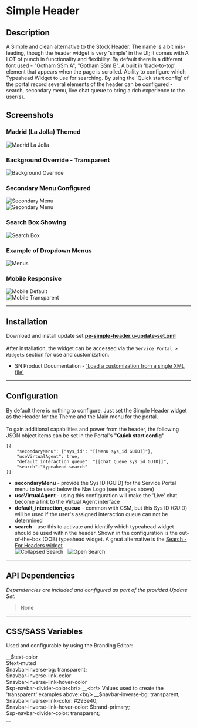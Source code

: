 # Simple Header

## Description

A Simple and clean alternative to the Stock Header.  The name is a bit mis-leading, though the header widget is very 'simple' in the UI; it comes with A LOT of punch in functionality and flexibility. By default there is a different font used - "Gotham SSm A", "Gotham SSm B".  A built in 'back-to-top' element that appears when the page is scrolled. Ability to configure which Typeahead Widget to use for searching.  By using the 'Quick start config' of the portal record several elements of the header can be configured - search, secondary menu, live chat queue         to bring a rich experience to the user(s).

## Screenshots
### Madrid (La Jolla) Themed
![Madrid La Jolla](https://raw.githubusercontent.com/platform-experience/serviceportal-widget-library/master/src/pe-simple-header/images/no-search.png)
### Background Override - Transparent
![Background Override](https://raw.githubusercontent.com/platform-experience/serviceportal-widget-library/master/src/pe-simple-header/images/default-transparent.png)

### Secondary Menu Configured
![Secondary Menu](https://raw.githubusercontent.com/platform-experience/serviceportal-widget-library/master/src/pe-simple-header/images/secondary-menu.png)<br/>
![Secondary Menu](https://raw.githubusercontent.com/platform-experience/serviceportal-widget-library/master/src/pe-simple-header/images/secondary-menu-transparent.png)

### Search Box Showing
![Search Box](https://raw.githubusercontent.com/platform-experience/serviceportal-widget-library/master/src/pe-simple-header/images/default.png)

### Example of Dropdown Menus
![Menus](https://raw.githubusercontent.com/platform-experience/serviceportal-widget-library/master/src/pe-simple-header/images/menus.png)

### Mobile Responsive
![Mobile Default](https://raw.githubusercontent.com/platform-experience/serviceportal-widget-library/master/src/pe-simple-header/images/mobile-default.png)<br/>
![Mobile Transparent](https://raw.githubusercontent.com/platform-experience/serviceportal-widget-library/master/src/pe-simple-header/images/mobile-transparent.png)


---
## Installation
Download and install update set **[pe-simple-header.u-update-set.xml](https://github.com/platform-experience/serviceportal-widget-library/blob/master/src/pe-simple-header/pe-simple-header.u-update-set.xml)** <br/><br/>
After installation, the widget can be accessed via the `Service Portal > Widgets` section for use and customization.<br/>
* SN Product Documentation - ['Load a customization from a single XML file'](https://docs.servicenow.com/bundle/kingston-application-development/page/build/system-update-sets/task/t_SaveAnUpdateSetAsAnXMLFile.html)

---
## Configuration
By default there is nothing to configure.  Just set the Simple Header widget as the Header for the Theme and the Main menu for the portal.<br/>
<br/>
To gain additional capabilities and power from the header, the following JSON object items can be set in the Portal's __"Quick start config"__<br/>
```
[{
	"secondaryMenu": {"sys_id": "[[Menu sys_id GUID]]"},
	"useVirtualAgent": true,
	"default_interaction_queue": "[[Chat Queue sys_id GUID]]",
	"search":"typeahead-search"
}]
```
* __secondaryMenu__ - provide the Sys ID (GUID) for the Service Portal menu to be used below the Nav Logo (see images above)<br/>
* __useVirtualAgent__ - using this configuration will make the 'Live' chat become a link to the Virtual Agent interface<br/>
* __default_interaction_queue__ - common with CSM, but this Sys ID (GUID) will be used if the user's assigned interaction queue can not be determined<br/>
* __search__ - use this to activate and identify which typeahead widget should be used within the header. Shown in the configuration is the out-of-the-box (OOB) typeahead widget.  A great alternative is the [Search - For Headers widget](?state=widget-detail&sys_id=2dfb722bdb3f2f80d589f4621f96198d)<br/>
![Collapsed Search](https://raw.githubusercontent.com/platform-experience/serviceportal-widget-library/master/src/pe-simple-header/images/search-custom-a.png)&nbsp;&nbsp;
![Open Search](https://raw.githubusercontent.com/platform-experience/serviceportal-widget-library/master/src/pe-simple-header/images/search-custom-b.png)

---
## API Dependencies
<i>Dependencies are included and configured as part of the provided Update Set.</i>
> None

---
## CSS/SASS Variables
Used and configurable by using the Branding Editor:<br/>

__$text-color <br/>
$text-muted <br/>
$navbar-inverse-bg: transparent;<br/>
$navbar-inverse-link-color<br/>
$navbar-inverse-link-hover-color<br/>
$sp-navbar-divider-color<br/>
__<br/>
Values used to create the 'transparent' examples above:<br/>
__$navbar-inverse-bg: transparent;<br/>
$navbar-inverse-link-color: #293e40;<br/>
$navbar-inverse-link-hover-color: $brand-primary;<br/>
$sp-navbar-divider-color: transparent;<br/>
__
